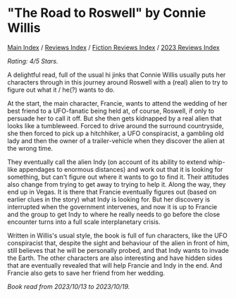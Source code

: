 # "The Road to Roswell" by Connie Willis

[Main Index](../../../README.md) / [Reviews Index](../../README.md) / [Fiction Reviews Index](../README.md) / [2023 Reviews Index](README.md)

*Rating: 4/5 Stars.*

A delightful read, full of the usual hi jinks that Connie Willis usually puts her characters through in this journey around Roswell with a (real) alien to try to figure out what it / he(?) wants to do.

At the start, the main character, Francie, wants to attend the wedding of her best friend to a UFO-fanatic being held at, of course, Roswell, if only to persuade her to call it off. But she then gets kidnapped by a real alien that looks like a tumbleweed. Forced to drive around the surround countryside, she then forced to pick up a hitchhiker, a UFO conspiracist, a gambling old lady and then the owner of a trailer-vehicle when they discover the alien at the wrong time.

They eventually call the alien Indy (on account of its ability to extend whip-like appendages to enormous distances) and work out that it is looking for something, but can't figure out where it wants to go to find it. Their attitudes also change from trying to get away to trying to help it. Along the way, they end up in Vegas. It is there that Francie eventually figures out (based on earlier clues in the story) what Indy is looking for. But her discovery is interrupted when the government intervenes, and now it is up to Francie and the group to get Indy to where he really needs to go before the close encounter turns into a full scale interplanetary crisis.

Written in Willis's usual style, the book is full of fun characters, like the UFO conspiracist that, despite the sight and behaviour of the alien in front of him, still believes that he will be personally probed, and that Indy wants to invade the Earth. The other characters are also interesting and have hidden sides that are eventually revealed that will help Francie and Indy in the end. And Francie also gets to save her friend from her wedding.

*Book read from 2023/10/13 to 2023/10/19.*

